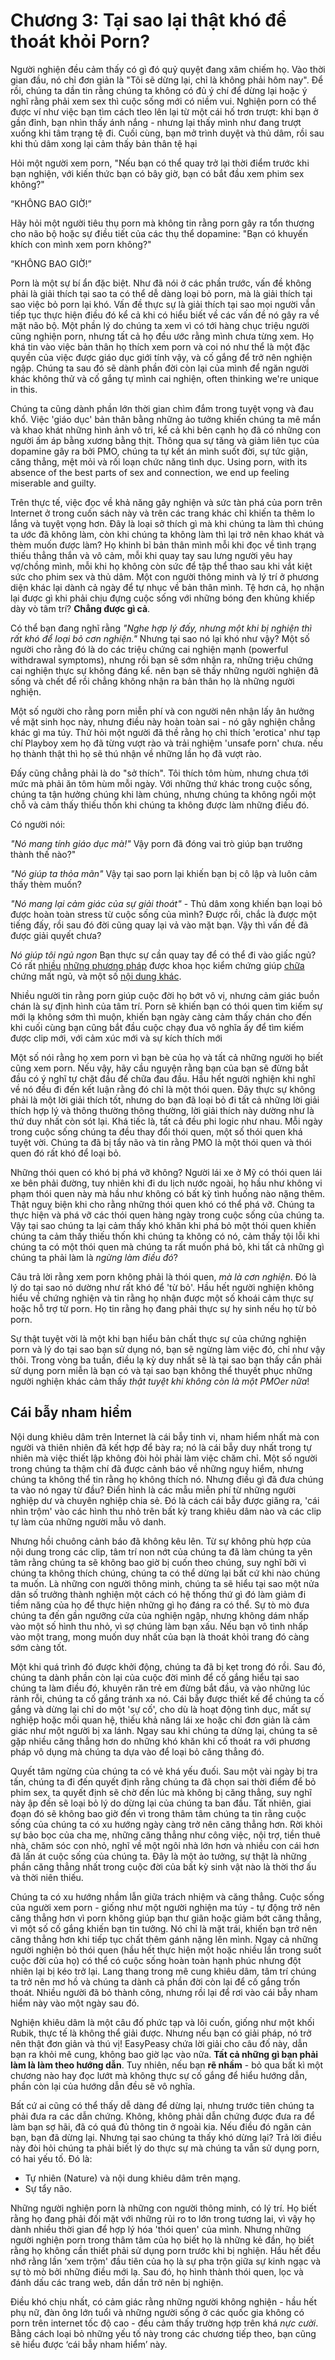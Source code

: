 # Chương 3: Tại sao lại thật khó để thoát khỏi Porn?

Người nghiện đều cảm thấy có gì đó quỷ quyệt đang xâm chiếm họ. Vào thời gian đầu, nó chỉ đơn giản là "Tôi sẽ dừng lại, chỉ là không phải hôm nay". Để rồi, chúng ta dần tin rằng chúng ta không có đủ ý chí để dừng lại hoặc ý nghĩ rằng phải xem sex thì cuộc sống mới có niềm vui. Nghiện porn có thể được ví như việc bạn tìm cách tleo lên lại từ một cái hố trơn trượt: khi bạn ở gần đỉnh, bạn nhìn thấy ánh nắng - nhưng lại thấy mình như đang trượt xuống khi tâm trạng tệ đi. Cuối cùng, bạn mở trình duyệt và thủ dâm, rồi sau khi thủ dâm xong lại cảm thấy bản thân tệ hại

Hỏi một người xem porn, "Nếu bạn có thể quay trở lại thời điểm trước khi bạn nghiện, với kiến thức bạn có bây giờ, bạn có bắt đầu xem phim sex không?"

“KHÔNG BAO GIỜ!”

Hãy hỏi một người tiêu thụ porn mà không tin rằng porn gây ra tổn thương cho não bộ hoặc sự điều tiết của các thụ thể dopamine: "Bạn có khuyến khích con mình xem porn không?"

“KHÔNG BAO GIỜ!”

Porn là một sự bí ẩn đặc biệt. Như đã nói ở các phần trước, vấn đề không phải là giải thích tại sao ta có thể dễ dàng loại bỏ porn, mà là giải thích tại sao việc bỏ porn lại khó. Vấn đề thực sự là giải thích tại sao mọi người vẫn tiếp tục thực hiện điều đó kể cả khi có hiểu biết về các vấn đề nó gây ra về mặt não bộ. Một phần lý do chúng ta xem vì có tới hàng chục triệu người cũng nghiện porn, nhưng tất cả họ đều ước rằng mình chưa từng xem. Họ khá tin vào việc bản thân họ thích xem porn và coi nó như thể là một đặc quyền của việc được giáo dục giới tính vậy, và cố gắng để trở nên nghiện ngập. Chúng ta sau đó sẽ dành phần đời còn lại của mình để ngăn người khác không thử và cố gắng tự mình cai nghiện, often thinking we're unique in this.

Chúng ta cũng dành phần lớn thời gian chìm đắm trong tuyệt vọng và đau khổ. Việc 'giáo dục' bản thân bằng những ảo tưởng khiến chúng ta mê mẩn và khao khát những hình ảnh vô tri, kể cả khi bên cạnh họ đã có những con người ấm áp bằng xương bằng thịt. Thông qua sự tăng và giảm liên tục của dopamine gây ra bởi PMO, chúng ta tự kết án mình suốt đời, sự tức giận, căng thẳng, mệt mỏi và rối loạn chức năng tình dục. Using porn, with its absence of the best parts of sex and connection, we end up feeling miserable and guilty.

Trên thực tế, việc đọc về khả năng gây nghiện và sức tàn phá của porn trên Internet ở trong cuốn sách này và trên các trang khác chỉ khiến ta thêm lo lắng và tuyệt vọng hơn. Đây là loại sở thích gì mà khi chúng ta làm thì chúng ta ước đã không làm, còn khi chúng ta không làm thì lại trở nên khao khát và thèm muốn được làm? Họ khinh bỉ bản thân mình mỗi khi đọc về tình trạng thiếu thẳng thắn và vô cảm, mỗi khi quay tay sau lưng người yêu hay vợ/chồng mình, mỗi khi họ không còn sức để tập thể thao sau khi vắt kiệt sức cho phim sex và thủ dâm. Một con người thông minh và lý trí ở phương diện khác lại dành cả ngày để tự nhục về bản thân mình. Tệ hơn cả, họ nhận lại được gì khi phải chịu đựng cuộc sống với những bóng đen khủng khiếp dày vò tâm trí? **Chẳng được gì cả**.

Có thể bạn đang nghĩ rằng *"Nghe hợp lý đấy, nhưng một khi bị nghiện thì rất khó để loại bỏ cơn nghiện."* Nhưng tại sao nó lại khó như vậy? Một số người cho rằng đó là do các triệu chứng cai nghiện mạnh (powerful withdrawal symptoms), nhưng rồi bạn sẽ sớm nhận ra, những triệu chứng cai nghiện thực sự không đáng kể. nên bạn sẽ thấy những người nghiện đã sống và chết để rồi chẳng không nhận ra bản thân họ là những người nghiện.

Một số người cho rằng porn miễn phí và con người nên nhận lấy ân hưởng về mặt sinh học này, nhưng điều này hoàn toàn sai - nó gây nghiện chẳng khác gì ma túy. Thử hỏi một người đã thề rằng họ chỉ thích 'erotica' như tạp chí Playboy xem họ đã từng vượt rào và trải nghiệm 'unsafe porn' chưa. nếu họ thành thật thì họ sẽ thú nhận về những lần họ đã vượt rào.

Đấy cũng chẳng phải là do "sở thích". Tôi thích tôm hùm, nhưng chưa tới mức mà phải ăn tôm hùm mỗi ngày. Với những thứ khác trong cuộc sống, chúng ta tận hưởng chúng khi làm chúng, nhưng chúng ta không ngồi một chỗ và cảm thấy thiếu thốn khi chúng ta không được làm những điều đó.

Có người nói:

*"Nó mang tính giáo dục mà!"* Vậy porn đã đóng vai trò giúp bạn trưởng thành thế nào?"

*"Nó giúp ta thỏa mãn"* Vậy tại sao porn lại khiến bạn bị cô lập và luôn cảm thấy thèm muốn?

*"Nó mang lại cảm giác của sự giải thoát"* - Thủ dâm xong khiến bạn loại bỏ được hoàn toàn stress từ cuộc sống của mình? Được rồi, chắc là được một tiếng đấy, rồi sau đó đời cũng quay lại vả vào mặt bạn. Vậy thì vấn đề đã được giải quyết chưa?

*Nó giúp tôi ngủ ngon* Bạn thực sự cần quay tay để có thể đi vào giấc ngủ? Có rất [nhiều](https://www.sleepfoundation.org/insomnia/treatment/meditation) [những phương pháp](https://www.sleepfoundation.org/insomnia/treatment/cognitive-behavioral-therapy-insomnia) được khoa học kiểm chứng giúp [chữa](https://www.amazon.com/Uvex-Blocking-Computer-SCT-Orange-S1933X/dp/B000USRG90) chứng mất ngủ, và một số [nội dung khác](https://www.menshealth.com.au/what-is-the-military-method-the-technique-that-promises-to-help-you-sleep-in-2-minutes).

Nhiều người tin rằng porn giúp cuộc đời họ bớt vô vị, nhưng cảm giác buồn chán là sự định hình của tâm trí. Porn sẽ khiến bạn có thói quen tìm kiếm sự mới lạ không sớm thì muộn, khiến bạn ngày càng cảm thấy chán cho đến khi cuối cùng bạn cũng bắt đầu cuộc chạy đua vô nghĩa ấy để tìm kiếm được clip mới, với cảm xúc mới và sự kích thích mới

Một số nói rằng họ xem porn vì bạn bè của họ và tất cả những người họ biết cũng xem porn. Nếu vậy, hãy cầu nguyện rằng bạn của bạn sẽ đừng bắt đầu có ý nghĩ tự chặt đầu để chữa đau đầu. Hầu hết người nghiện khi nghĩ về nó đều đi đến kết luận rằng đó chỉ là một thói quen. Đây thực sự không phải là một lời giải thích tốt, nhưng do bạn đã loại bỏ đi tất cả những lời giải thích hợp lý và thông thường thông thường, lời giải thích này dường như là thứ duy nhất còn sót lại. Khá tiếc là, tất cả đều phi logic như nhau. Mỗi ngày trong cuộc sống chúng ta đều thay đổi thói quen, một số thói quen khá tuyệt vời. Chúng ta đã bị tẩy não và tin rằng PMO là một thói quen và thói quen đó rất khó để loại bỏ.

Những thói quen có khó bị phá vỡ không? Người lái xe ở Mỹ có thói quen lái xe bên phải đường, tuy nhiên khi đi du lịch nước ngoài, họ hầu như không vi phạm thói quen này mà hầu như không có bất kỳ tình huống nào nặng thêm. Thật nguỵ biện khi cho rằng những thói quen khó có thể phá vỡ. Chúng ta thực hiện và phá vỡ các thói quen hàng ngày trong cuộc sống của chúng ta. Vậy tại sao chúng ta lại cảm thấy khó khăn khi phá bỏ một thói quen khiến chúng ta cảm thấy thiếu thốn khi chúng ta không có nó, cảm thấy tội lỗi khi chúng ta có một thói quen mà chúng ta rất muốn phá bỏ, khi tất cả những gì chúng ta phải làm là *ngừng làm điều đó*?

Câu trả lời rằng xem porn không phải là thói quen, *mà là cơn nghiện*. Đó là lý do tại sao nó dường như rất khó để 'từ bỏ'. Hầu hết người nghiện không hiểu về chứng nghiện và tin rằng họ nhận được một số khoái cảm thực sự hoặc hỗ trợ từ porn. Họ tin rằng họ đang phải thực sự hy sinh nếu họ từ bỏ porn.

Sự thật tuyệt vời là một khi bạn hiểu bản chất thực sự của chứng nghiện porn và lý do tại sao bạn sử dụng nó, bạn sẽ ngừng làm việc đó, chỉ như vậy thôi. Trong vòng ba tuần, điều lạ kỳ duy nhất sẽ là tại sao bạn thấy cần phải sử dụng porn miễn là bạn có và tại sao bạn không thể thuyết phục những người nghiện khác cảm thấy *thật tuyệt khi không còn là một PMOer nữa*!

## Cái bẫy nham hiểm

Nội dung khiêu dâm trên Internet là cái bẫy tinh vi, nham hiểm nhất mà con người và thiên nhiên đã kết hợp để bày ra; nó là cái bẫy duy nhất trong tự nhiên mà việc thiết lập không đòi hỏi phải làm việc chăm chỉ. Một số người trong chúng ta thậm chí đã được cảnh báo về những nguy hiểm, nhưng chúng ta không thể tin rằng họ không thích nó. Nhưng điều gì đã đưa chúng ta vào nó ngay từ đầu? Điển hình là các mẫu miễn phí từ những người nghiệp dư và chuyên nghiệp chia sẻ. Đó là cách cái bẫy được giăng ra, 'cái nhìn trộm' vào các hình thu nhỏ trên bất kỳ trang khiêu dâm nào và các clip tự làm của những người mẫu vô danh.

Nhưng hồi chuông cảnh báo đã không kêu lên. Từ sự không phù hợp của nội dung trong các clip, tâm trí non nớt của chúng ta đã làm chúng ta yên tâm rằng chúng ta sẽ không bao giờ bị cuốn theo chúng, suy nghĩ bởi vì chúng ta không thích chúng, chúng ta có thể dừng lại bất cứ khi nào chúng ta muốn. Là những con người thông minh, chúng ta sẽ hiểu tại sao một nửa dân số trưởng thành nghiện một cách có hệ thống thứ gì đó làm giảm đi tiềm năng của họ để thực hiện những gì họ đáng ra có thể. Sự tò mò đưa chúng ta đến gần ngưỡng cửa của nghiện ngập, nhưng không dám nhấp vào một số hình thu nhỏ, vì sợ chúng làm bạn xấu. Nếu bạn vô tình nhấp vào một trang, mong muốn duy nhất của bạn là thoát khỏi trang đó càng sớm càng tốt.

Một khi quá trình đó được khởi động, chúng ta đã bị kẹt trong đó rồi. Sau đó, chúng ta dành phần còn lại của cuộc đời mình để cố gắng hiểu tại sao chúng ta làm điều đó, khuyên răn trẻ em đừng bắt đầu, và vào những lúc rảnh rỗi, chúng ta cố gắng tránh xa nó. Cái bẫy được thiết kế để chúng ta cố gắng và dừng lại chỉ do một 'sự cố', cho dù là hoạt động tình dục, mất sự nghiệp hoặc mối quan hệ, thiếu khả năng lái xe hoặc chỉ đơn giản là cảm giác như một người bị xa lánh. Ngay sau khi chúng ta dừng lại, chúng ta sẽ gặp nhiều căng thẳng hơn do những khó khăn khi cố thoát ra với phương pháp vô dụng mà chúng ta dựa vào để loại bỏ căng thẳng đó.

Quyết tâm ngừng của chúng ta có vẻ khá yếu đuối. Sau một vài ngày bị tra tấn, chúng ta đi đến quyết định rằng chúng ta đã chọn sai thời điểm để bỏ phim sex, ta quyết định sẽ chờ đến lúc mà không bị căng thẳng, suy nghĩ này ập đến sẽ loại bỏ lý do dừng lại của chúng ta ban đầu. Tất nhiên, giai đoạn đó sẽ không bao giờ đến vì trong thâm tâm chúng ta tin rằng cuộc sống của chúng ta có xu hướng ngày càng trở nên căng thẳng hơn. Rời khỏi sự bảo bọc của cha mẹ, những căng thẳng như công việc, nội trợ, tiền thuê nhà, chăm sóc con nhỏ, nghĩ về một ngôi nhà lớn hơn và nhiều con cái hơn đã lấn át cuộc sống của chúng ta. Đây là một ảo tưởng, sự thật là những phần căng thẳng nhất trong cuộc đời của bất kỳ sinh vật nào là thời thơ ấu và thời niên thiếu.

Chúng ta có xu hướng nhầm lẫn giữa trách nhiệm và căng thẳng. Cuộc sống của người xem porn - giống như một người nghiện ma túy - tự động trở nên căng thẳng hơn vì porn không giúp bạn thư giãn hoặc giảm bớt căng thẳng, vì một số cố gắng khiến bạn tin tưởng. Nó chỉ là mặt trái, khiến bạn trở nên căng thẳng hơn khi tiếp tục chất thêm gánh nặng lên mình. Ngay cả những người nghiện bỏ thói quen (hầu hết thực hiện một hoặc nhiều lần trong suốt cuộc đời của họ) có thể có cuộc sống hoàn toàn hạnh phúc nhưng đột nhiên lại bị kéo trở lại. Lang thang trong mê cung khiêu dâm, tâm trí chúng ta trở nên mơ hồ và chúng ta dành cả phần đời còn lại để cố gắng trốn thoát. Nhiều người đã bỏ thành công, nhưng rồi lại để rơi vào cái bẫy nham hiểm này vào một ngày sau đó.

Nghiện khiêu dâm là một câu đố phức tạp và lôi cuốn, giống như một khối Rubik, thực tế là không thể giải được. Nhưng nếu bạn có giải pháp, nó trở nên thật đơn giản và thú vị! EasyPeasy chứa lời giải cho câu đố này, dẫn bạn ra khỏi mê cung, không bao giờ lạc vào nữa. **Tất cả những gì bạn phải làm là làm theo hướng dẫn**. Tuy nhiên, nếu bạn **rẽ nhầm** - bỏ qua bất kì một chương nào hay đọc lướt mà không thực sự cố gắng để hiểu hướng dẫn, phần còn lại của hướng dẫn đều sẽ vô nghĩa.

Bất cứ ai cũng có thể thấy dễ dàng để dừng lại, nhưng trước tiên chúng ta phải đưa ra các dẫn chứng. Không, không phải dẫn chứng được đưa ra để làm bạn sợ hãi, đã có quá đủ thông tin ở ngoài kia. Nếu điều đó ngăn cản bạn, bạn đã dừng lại. Nhưng tại sao chúng ta thấy khó dừng lại? Trả lời điều này đòi hỏi chúng ta phải biết lý do thực sự mà chúng ta vẫn sử dụng porn, có hai yếu tố. Đó là:

- Tự nhiên (Nature) và nội dung khiêu dâm trên mạng.
- Sự tẩy não.

Những người nghiện porn là những con người thông minh, có lý trí. Họ biết rằng họ đang phải đối mặt với những rủi ro to lớn trong tương lai, vì vậy họ dành nhiều thời gian để hợp lý hóa 'thói quen' của mình. Nhưng những người nghiện porn trong thâm tâm của họ biết họ là những kẻ đần, họ biết rằng họ không cần thiết phải sử dụng porn trước khi bị nghiện. Hầu hết đều nhớ rằng lần ‘xem trộm' đầu tiên của họ là sự pha trộn giữa sự kinh ngạc và sự tò mò bởi những điều mới lạ. Sau đó, họ hình thành thói quen, lọc và đánh dấu các trang web, dần dần trở nên bị nghiện.

Điều khó chịu nhất, có cảm giác rằng những người không nghiện - hầu hết phụ nữ, đàn ông lớn tuổi và những người sống ở các quốc gia không có porn trên internet tốc độ cao - đều cảm thấy trường hợp trên khá *nực cười*. Bằng cách loại bỏ những yếu tố này trong các chương tiếp theo, bạn cũng sẽ hiểu được ‘cái bẫy nham hiểm’ này.
